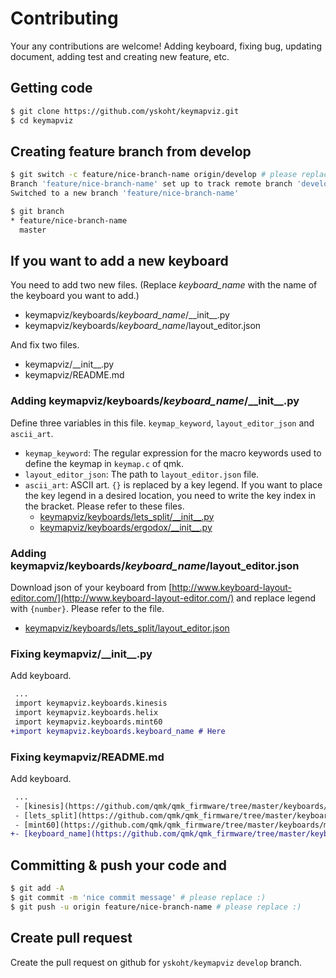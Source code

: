 
# Contributing

Your any contributions are welcome! Adding keyboard, fixing bug, updating document, adding test and creating new feature, etc.

## Getting code

```sh
$ git clone https://github.com/yskoht/keymapviz.git
$ cd keymapviz
```

## Creating feature branch from develop

```sh
$ git switch -c feature/nice-branch-name origin/develop # please replace :)
Branch 'feature/nice-branch-name' set up to track remote branch 'develop' from 'origin'.
Switched to a new branch 'feature/nice-branch-name'

$ git branch
* feature/nice-branch-name
  master
```

## If you want to add a new keyboard

You need to add two new files. (Replace *keyboard_name* with the name of the keyboard you want to add.)

- keymapviz/keyboards/*keyboard_name*/\_\_init__.py
- keymapviz/keyboards/*keyboard_name*/layout_editor.json

And fix two files.

- keymapviz/\_\_init__.py
- keymapviz/README.md

### Adding keymapviz/keyboards/*keyboard_name*/\_\_init__.py

Define three variables in this file. `keymap_keyword`, `layout_editor_json` and `ascii_art`.

- `keymap_keyword`: The regular expression for the macro keywords used to define the keymap in `keymap.c` of qmk.
- `layout_editor_json`: The path to `layout_editor.json` file.
- `ascii_art`: ASCII art. `{}` is replaced by a key legend. If you want to place the key legend in a desired location, you need to write the key index in the bracket. Please refer to these files.
    - [keymapviz/keyboards/lets_split/\_\_init__.py](#keymapviz/keyboards/lets_split/__init__.py)
    - [keymapviz/keyboards/ergodox/\_\_init__.py](#keymapviz/keyboards/ergodox/__init__.py)

### Adding keymapviz/keyboards/*keyboard_name*/layout_editor.json

Download json of your keyboard from [http://www.keyboard-layout-editor.com/](http://www.keyboard-layout-editor.com/) and replace legend with `{number}`. Please refer to the file.

- [keymapviz/keyboards/lets_split/layout_editor.json](#keymapviz/keyboards/lets_split/layout_editor.json)

### Fixing keymapviz/\_\_init__.py

Add keyboard.

```diff
 ...
 import keymapviz.keyboards.kinesis
 import keymapviz.keyboards.helix
 import keymapviz.keyboards.mint60
+import keymapviz.keyboards.keyboard_name # Here
```

### Fixing keymapviz/README.md

Add keyboard.

```diff
 ...
 - [kinesis](https://github.com/qmk/qmk_firmware/tree/master/keyboards/kinesis)
 - [lets_split](https://github.com/qmk/qmk_firmware/tree/master/keyboards/lets_split)
 - [mint60](https://github.com/qmk/qmk_firmware/tree/master/keyboards/mint60)
+- [keyboard_name](https://github.com/qmk/qmk_firmware/tree/master/keyboards/keyboard_name) # Here
```

## Committing & push your code and

```sh
$ git add -A
$ git commit -m 'nice commit message' # please replace :)
$ git push -u origin feature/nice-branch-name # please replace :)
```

## Create pull request

Create the pull request on github for `yskoht/keymapviz` `develop` branch.
